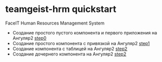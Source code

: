 # teamgeist-hrm quickstart
FaceIT Human Resources Management System

* Создание простого пустого компонента и первого приложения на Ангуляр2 [step0](https://github.com/debkh/teamgeist-hrm/tree/quickstart/step0)
* Создание простого компонента c привязкой на Ангуляр2 [step1](https://github.com/debkh/teamgeist-hrm/tree/quickstart/step1)
* Создание компонента c таблицей на Ангуляр2 [step2](https://github.com/debkh/teamgeist-hrm/tree/quickstart/step2)
* Создание дочернего компонента на Ангуляр2 [step2](https://github.com/debkh/teamgeist-hrm/tree/quickstart/step3)
